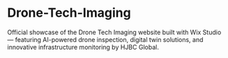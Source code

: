 # Drone-Tech-Imaging
Official showcase of the Drone Tech Imaging website built with Wix Studio — featuring AI-powered drone inspection, digital twin solutions, and innovative infrastructure monitoring by HJBC Global.
